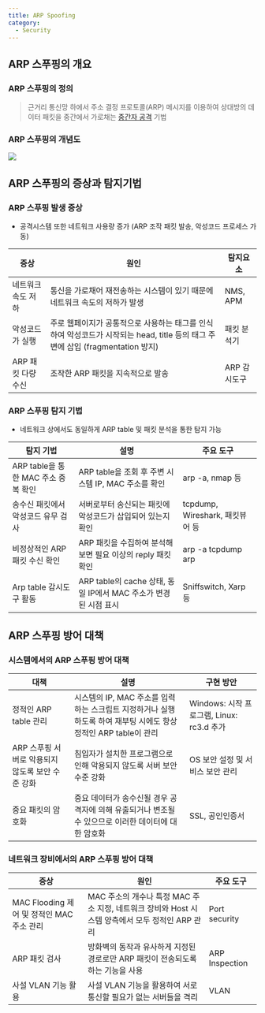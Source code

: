 ```yaml
---
title: ARP Spoofing
category:
  - Security
---
```


## ARP 스푸핑의 개요
### ARP 스푸핑의 정의
> 근거리 통신망 하에서 주소 결정 프로토콜(ARP) 메시지를 이용하여 상대방의 데이터 패킷을 중간에서 가로채는 [중간자 공격](/wiki/MITM) 기법

### ARP 스푸핑의 개념도
![](http://www.boannews.com/media/upFiles/k_1_1_.jpg)

## ARP 스푸핑의 증상과 탐지기법
### ARP 스푸핑 발생 증상
* 공격시스템 또한 네트워크 사용량 증가 (ARP 조작 패킷 발송, 악성코드 프로세스 가동)

|증상|원인|탐지요소|
|-----|-----|--------|
|네트워크 속도 저하|통신을 가로채어 재전송하는 시스템이 있기 때문에 네트워크 속도의 저하가 발생 |NMS, APM |
|악성코드가 실행|주로 웹페이지가 공통적으로 사용하는 태그를 인식하여 악성코드가 시작되는 head, title 등의 태그 주변에 삽입 (fragmentation 방지) |패킷 분석기 |
|ARP 패킷 다량 수신|조작한 ARP 패킷을 지속적으로 발송 |ARP 감시도구 |

### ARP 스푸핑 탐지 기법
* 네트워크 상에서도 동일하게 ARP table 및 패킷 분석을 통한 탐지 가능

|탐지 기법|설명|주요 도구|
|---------|----|---------|
|ARP table을 통한 MAC 주소 중복 확인 |ARP table을 조회 후 주변 시스템 IP, MAC 주소를 확인 |arp -a, nmap 등 |
|송수신 패킷에서 악성코드 유무 검사 |서버로부터 송신되는 패킷에 악성코드가 삽입되어 있는지 확인 |tcpdump, Wireshark, 패킷뷰어 등 |
|비정상적인 ARP 패킷 수신 확인 |ARP 패킷을 수집하여 분석해 보면 필요 이상의 reply 패킷 확인 |arp -a tcpdump arp |
|Arp table 감시도구 활동 |ARP table의 cache 상태, 동일 IP에서 MAC 주소가 변경된 시점 표시 |Sniffswitch, Xarp 등 |

## ARP 스푸핑 방어 대책
### 시스템에서의 ARP 스푸핑 방어 대책

|대책|설명|구현 방안|
|----|----|---------|
|정적인 ARP table 관리 |시스템의 IP, MAC 주소를 입력하는 스크립트 지정하거나 실행하도록 하여 재부팅 시에도 항상 정적인 ARP table이 관리 |Windows: 시작 프로그램, Linux: rc3.d 추가 |
|ARP 스푸핑 서버로 악용되지 않도록 보안 수준 강화 |침입자가 설치한 프로그램으로 인해 악용되지 않도록 서버 보안 수준 강화 |OS 보안 설정 및 서비스 보안 관리 |
|중요 패킷의 암호화 |중요 데이터가 송수신될 경우 공격자에 의해 유출되거나 변조될 수 있으므로 이러한 데이터에 대한 암호화 |SSL, 공인인증서 |

### 네트워크 장비에서의 ARP 스푸핑 방어 대책

|증상|원인|주요 도구|
|----|----|---------|
|MAC Flooding 제어 및 정적인 MAC 주소 관리 |MAC 주소의 개수나 특정 MAC 주소 지정, 네트워크 장비와 Host 시스템 양측에서 모두 정적인 ARP 관리 |Port security |
|ARP 패킷 검사 |방화벽의 동작과 유사하게 지정된 경로로만 ARP 패킷이 전송되도록 하는 기능을 사용 |ARP Inspection |
|사설 VLAN 기능 활용 |사설 VLAN 기능을 활용하여 서로 통신할 필요가 없는 서버들을 격리 |VLAN |
